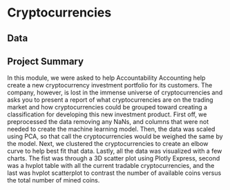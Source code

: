 # Cryptocurrencies

## Data

## Project Summary
In this module, we were asked to help Accountability Accounting help create a new cryptocurrency investment portfolio for its customers. The company, however, is lost in the immense universe of cryptocurrencies and asks you to present a report of what cryptocurrencies are on the trading market and how cryptocurrencies could be grouped toward creating a classification for developing this new investment product.
First off, we preprocessed the data removing any NaNs, and columns that were not needed to create the machine learning model. Then, the data was scaled using PCA, so that call the cryptocurrencies would be weighed the same by the model. 
Next, we clustered the cryptocurrencies to create an elbow curve to help best fit that data. 
Lastly, all the data was visualized with a few charts. The fist was through a 3D scatter plot using Plotly Express, second was a hvplot table with all the current tradable cryptocurrencies, and the last was hvplot scatterplot to contrast the number of available coins versus the total number of mined coins.
